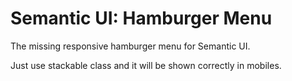 # Semantic UI: Hamburger Menu

The missing responsive hamburger menu for Semantic UI.

Just use stackable class and it will be shown correctly in mobiles.



